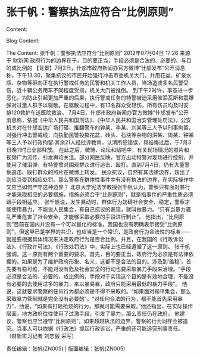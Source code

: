 # 张千帆：警察执法应符合“比例原则”

Content:


Blog Content:


The Content:
张千帆：警察执法应符合“比例原则”
2012年07月04日 17:26 来源于 财新网
政府行为的边界在于，目的要正当，手段必须是合法的、必要的、与目的成比例的
【背景】7月2日，什邡市政府新闻办官方微博“什邡发布”公开消息称，下午13:30，聚集抗议的市民开始强行冲击市委机关大门，并用花盆、矿泉水瓶、杂物等砸向正在执行警戒任务的民警和机关工作人员，当场造成多名民警受伤，近十辆公务用车不同程度受损，机关大门被推倒。
到下午2时许，事态进一步恶化，为防止引起更加严重的后果，执行警戒任务的特警被迫采用催泪瓦斯和震爆弹对过激人群予以驱散。在驱散过程中，有13名群众受轻伤，所有伤员均及时安排120救护车送医院救治。
7月4日，什邡市政府新闻办官方微博“什邡发布”公开消息称，依据《中华人民共和国刑法》、《中华人民共和国治安管理处罚法》，公安机关对在什邡宏达广场打砸、推翻警车的钟某、李某、刘某等三人予以刑事拘留，对强行冲击警戒线，向执勤民警投掷花盆、砖头、石块等杂物的洪某、周某、钟某等三人予以行政拘留.其余21人经批评教育，认清所犯错误，具结悔过后，于7月3日晚11时已全部释放。
在此之后，微博、论坛和贴吧中，有关现场情况的照片和视频广为流传，引发舆论关注。部分网民反映，官方出动特警对现场进行控制，并使用了催泪弹，有特警曾对围观群众进行追击、殴打。直到7月4日，仍有大量警察追击、殴打群众的照片在微博上转发。
民众抗议，自然有其法律边界，超出了则应当受到相应处罚。那么警察在群体性事件中有没有执法的边界，在实际操作中又应当如何严守这种边界？
北京大学宪法学教授张千帆认为，警察只有面对暴行才能采取相应的必要措施，措施必须合乎“比例原则”，就是指事件的严重性质必须跟手段相适应。
张千帆说，发生暴动时，群体行为妨碍社会安全、稳定，警察才能使用暴力，不能说人民集会，有自己抗议的表现，就叫做暴力。“只有当暴力骚乱严重危害了社会安全，才能够采取必要的手段进行制止”。
他指出，“比例原则”目前在国内并没有一个可以量化的标准，我国也没有明确表示接受“比例原则”，但这早已是学界的共识，也应当是一个常识，是政府行为合法性的标准——就是要根据具体情况来决定政府行为是否合比例。并且，在我国的《行政诉讼法》、《行政许可法》、《行政处罚法》中，实际上也已经遵循了这一原则。
张千帆强调，这一原则有两个重要的要求。首先，目的要正当，政府行为必须是有法律依据的。如果是为了维护政府形象、名义，这都不是合法的目的。涉及到‘维稳’，首先要有稳可维，不能对没有危及社会安全的行动也要采取暴力手段来治理。“手段必须是合法的、必要的、成比例的，手段对于实现这个目的是有效地合理，不能没有必要的去使用过多的暴力，来以暴易暴，政府只能采用最低的暴力手段”。
他说，这就要求警察的任何行为都必须是不得不采取的。“如果面对和平集会，那么采取暴力管制就是完全没有必要的”。“对任何合法的行为，都不能首先采用暴力”，他说，“如果有打砸抢烧的行为，那就可能需要采取。”他还指出，在实际操作层面，地方政府往往使用了过激手段，引发了暴力，那么责任仍在政府。
他建议，警察也应当遵守“比例原则”，如果超越执法的边界，警察的行为同样会被追究。当事人可以依据《行政法》提起行政诉讼，严重的还可能追究刑事责任。
（财新实习记者 刘志毅 采写）

责任编辑：张帆(ZN005) | 版面编辑：张帆(ZN005)